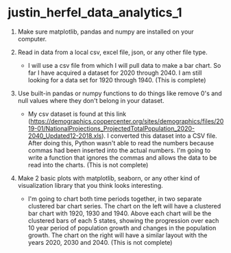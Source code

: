 # justin_herfel_data_analytics_1

1. Make sure matplotlib, pandas and numpy are installed on your computer.

2. Read in data from a local csv, excel file, json, or any other file type.
    - I will use a csv file from which I will pull data to make a bar chart. So far I have acquired a dataset for 2020 through 2040. I am still looking for a data set for 1920 through 1940. (This is complete)
3. Use built-in pandas or numpy functions to do things like remove 0's and null values where they don't belong in your dataset.
    - My csv dataset is found at this link (https://demographics.coopercenter.org/sites/demographics/files/2019-01/NationalProjections_ProjectedTotalPopulation_2020-2040_Updated12-2018.xls). I converted this dataset into a CSV file. After doing this, Python wasn't able to read the numbers because commas had been inserted into the actual numbers. I'm going to write a function that ignores the commas and allows the data to be read into the charts. (This is not complete)
4. Make 2 basic plots with matplotlib, seaborn, or any other kind of visualization library that you think looks interesting.
    - I'm going to chart both time periods together, in two separate clustered bar chart series. The chart on the left will have a clustered bar chart with 1920, 1930 and 1940. Above each chart will be the clustered bars of each 5 states, showing the progression over each 10 year period of population growth and changes in the population growth. The chart on the right will have a similar layout with the years 2020, 2030 and 2040. (This is not complete)